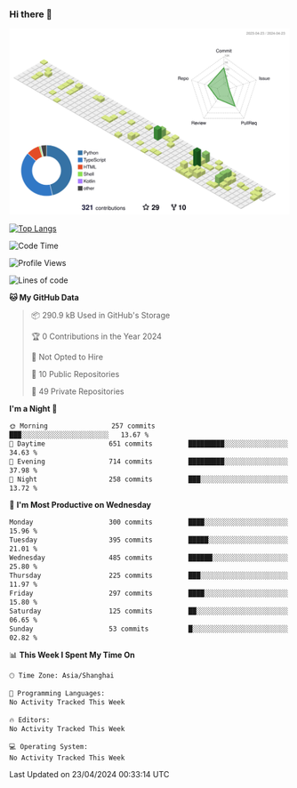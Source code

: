 ### Hi there 👋

![](./profile-3d-contrib/profile-green-animate.svg)

 

[![Top Langs](https://github-readme-stats.vercel.app/api/top-langs/?username=fly2tomato)](https://github.com/anuraghazra/github-readme-stats)


 

<!--START_SECTION:waka-->
![Code Time](http://img.shields.io/badge/Code%20Time-5%20hrs%2042%20mins-blue)

![Profile Views](http://img.shields.io/badge/Profile%20Views-0-blue)

![Lines of code](https://img.shields.io/badge/From%20Hello%20World%20I%27ve%20Written-517.0%20thousand%20lines%20of%20code-blue)

**🐱 My GitHub Data** 

> 📦 290.9 kB Used in GitHub's Storage 
 > 
> 🏆 0 Contributions in the Year 2024
 > 
> 🚫 Not Opted to Hire
 > 
> 📜 10 Public Repositories 
 > 
> 🔑 49 Private Repositories 
 > 
**I'm a Night 🦉** 

```text
🌞 Morning                257 commits         ███░░░░░░░░░░░░░░░░░░░░░░   13.67 % 
🌆 Daytime                651 commits         █████████░░░░░░░░░░░░░░░░   34.63 % 
🌃 Evening                714 commits         █████████░░░░░░░░░░░░░░░░   37.98 % 
🌙 Night                  258 commits         ███░░░░░░░░░░░░░░░░░░░░░░   13.72 % 
```
📅 **I'm Most Productive on Wednesday** 

```text
Monday                   300 commits         ████░░░░░░░░░░░░░░░░░░░░░   15.96 % 
Tuesday                  395 commits         █████░░░░░░░░░░░░░░░░░░░░   21.01 % 
Wednesday                485 commits         ██████░░░░░░░░░░░░░░░░░░░   25.80 % 
Thursday                 225 commits         ███░░░░░░░░░░░░░░░░░░░░░░   11.97 % 
Friday                   297 commits         ████░░░░░░░░░░░░░░░░░░░░░   15.80 % 
Saturday                 125 commits         ██░░░░░░░░░░░░░░░░░░░░░░░   06.65 % 
Sunday                   53 commits          █░░░░░░░░░░░░░░░░░░░░░░░░   02.82 % 
```


📊 **This Week I Spent My Time On** 

```text
🕑︎ Time Zone: Asia/Shanghai

💬 Programming Languages: 
No Activity Tracked This Week

🔥 Editors: 
No Activity Tracked This Week

💻 Operating System: 
No Activity Tracked This Week
```


 Last Updated on 23/04/2024 00:33:14 UTC
<!--END_SECTION:waka-->
